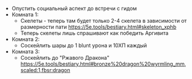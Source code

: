 - Опустить социальный аспект до встречи с гидом
- Комната 1:
	- Скелеты - теперь там будет только 2-4 скелета в зависимости от размерности пати https://5e.tools/bestiary.html#skeleton_xphb
	- Теперь скелеты лишь спрашивают как победить Аргивита
- Комната 2:
	- Соскейлить шары до 1 blunt урона и 10ХП каждый
- Комната 3:
	- Соскейлить до "Ржавого Дракона" https://5e.tools/bestiary.html#bronze%20dragon%20wyrmling_mm,scaled:1,fbsr:dragon